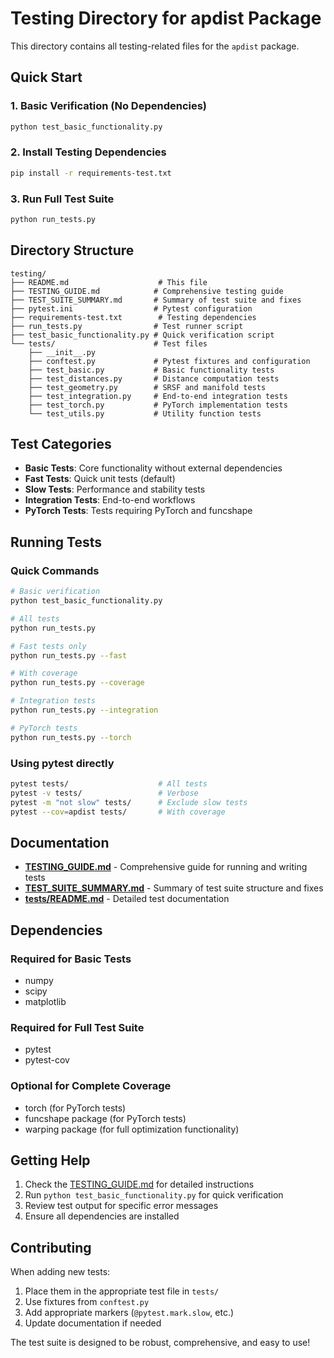 # Testing Directory for apdist Package

This directory contains all testing-related files for the `apdist` package.

## Quick Start

### 1. Basic Verification (No Dependencies)
```bash
python test_basic_functionality.py
```

### 2. Install Testing Dependencies
```bash
pip install -r requirements-test.txt
```

### 3. Run Full Test Suite
```bash
python run_tests.py
```

## Directory Structure

```
testing/
├── README.md                    # This file
├── TESTING_GUIDE.md            # Comprehensive testing guide
├── TEST_SUITE_SUMMARY.md       # Summary of test suite and fixes
├── pytest.ini                  # Pytest configuration
├── requirements-test.txt        # Testing dependencies
├── run_tests.py                # Test runner script
├── test_basic_functionality.py # Quick verification script
└── tests/                      # Test files
    ├── __init__.py
    ├── conftest.py             # Pytest fixtures and configuration
    ├── test_basic.py           # Basic functionality tests
    ├── test_distances.py       # Distance computation tests
    ├── test_geometry.py        # SRSF and manifold tests
    ├── test_integration.py     # End-to-end integration tests
    ├── test_torch.py           # PyTorch implementation tests
    └── test_utils.py           # Utility function tests
```

## Test Categories

- **Basic Tests**: Core functionality without external dependencies
- **Fast Tests**: Quick unit tests (default)
- **Slow Tests**: Performance and stability tests
- **Integration Tests**: End-to-end workflows
- **PyTorch Tests**: Tests requiring PyTorch and funcshape

## Running Tests

### Quick Commands
```bash
# Basic verification
python test_basic_functionality.py

# All tests
python run_tests.py

# Fast tests only
python run_tests.py --fast

# With coverage
python run_tests.py --coverage

# Integration tests
python run_tests.py --integration

# PyTorch tests
python run_tests.py --torch
```

### Using pytest directly
```bash
pytest tests/                    # All tests
pytest -v tests/                 # Verbose
pytest -m "not slow" tests/      # Exclude slow tests
pytest --cov=apdist tests/       # With coverage
```

## Documentation

- **[TESTING_GUIDE.md](TESTING_GUIDE.md)** - Comprehensive guide for running and writing tests
- **[TEST_SUITE_SUMMARY.md](TEST_SUITE_SUMMARY.md)** - Summary of test suite structure and fixes
- **[tests/README.md](tests/README.md)** - Detailed test documentation

## Dependencies

### Required for Basic Tests
- numpy
- scipy
- matplotlib

### Required for Full Test Suite
- pytest
- pytest-cov

### Optional for Complete Coverage
- torch (for PyTorch tests)
- funcshape package (for PyTorch tests)
- warping package (for full optimization functionality)

## Getting Help

1. Check the [TESTING_GUIDE.md](TESTING_GUIDE.md) for detailed instructions
2. Run `python test_basic_functionality.py` for quick verification
3. Review test output for specific error messages
4. Ensure all dependencies are installed

## Contributing

When adding new tests:
1. Place them in the appropriate test file in `tests/`
2. Use fixtures from `conftest.py`
3. Add appropriate markers (`@pytest.mark.slow`, etc.)
4. Update documentation if needed

The test suite is designed to be robust, comprehensive, and easy to use!
